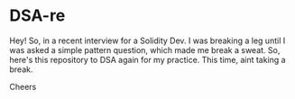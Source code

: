 # DSA-re

Hey! So, in a recent interview for a Solidity Dev. I was breaking a leg until I was asked a simple pattern question, which made me break a sweat. So, here's this repository to DSA again for my practice. This time, aint taking a break. 

Cheers
